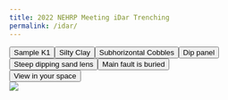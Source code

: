 ```yaml
---
title: 2022 NEHRP Meeting iDar Trenching
permalink: /idar/
---
```


<html lang="en">
  <head>
    <title>&lt;model-viewer&gt; template</title>
    <meta charset="utf-8">
    <meta name="description" content="&lt;model-viewer&gt; template">
    <meta name="viewport" content="width=device-width, initial-scale=1">
    <link type="text/css" href="./styles.css" rel="stylesheet"/>
    <!-- OPTIONAL: The :focus-visible polyfill removes the focus ring for some input types -->
    <script src="https://unpkg.com/focus-visible@5.0.2/dist/focus-visible.js" defer></script>
  </head>
  <body>
    <!-- <model-viewer> HTML element -->
    <model-viewer src="/assets/models/kura1/KuraT2021.glb" ar ar-modes="webxr scene-viewer quick-look" camera-controls environment-image="neutral" poster="/assets/models/kura1/poster.webp" shadow-intensity="1" autoplay camera-orbit="-11.98deg 86.79deg auto">
      <button class="Hotspot" slot="hotspot-1" data-position="2.9094852553033865m -2.200909702151977m 0.14856624725031176m" data-normal="0.17998374502524578m 0.14895348067662906m 0.9723264431871658m" data-visibility-attribute="visible">
          <div class="HotspotAnnotation">Sample K1</div>
      </button><button class="Hotspot" slot="hotspot-2" data-position="-0.597848311488566m 0.1534910486833006m 0.686857193046169m" data-normal="0.06875530367185981m 0.11593893818155399m 0.9908737915750543m" data-visibility-attribute="visible">
          <div class="HotspotAnnotation">Silty Clay</div>
      </button><button class="Hotspot" slot="hotspot-3" data-position="3.0902975854165495m 0.5733888106949426m -0.07037388577159076m" data-normal="0.49799727113246167m 0.38143161360002553m 0.7787866473502882m" data-visibility-attribute="visible">
          <div class="HotspotAnnotation">Subhorizontal Cobbles</div>
      </button><button class="Hotspot" slot="hotspot-4" data-position="-0.17306779632531955m -1.3709421219125815m 0.6603479636162349m" data-normal="0.25115308531849284m -0.05065232666708073m 0.9666211613337531m" data-visibility-attribute="visible">
          <div class="HotspotAnnotation">Dip panel</div>
      </button><button class="Hotspot" slot="hotspot-5" data-position="-4.884998873740132m -0.7883438470288516m -0.8803774741839743m" data-normal="-0.4068437085776824m -0.02795296326496233m 0.9130700020455527m" data-visibility-attribute="visible">
          <div class="HotspotAnnotation">Steep dipping sand lens</div>
      </button><button class="Hotspot" slot="hotspot-7" data-position="0.6700563161227948m -2.7238831120812117m 0.9453557738410775m" data-normal="0m 1m 2.220446049250313e-16m" data-visibility-attribute="visible">
          <div class="HotspotAnnotation">Main fault is buried</div>
      </button>
      <div class="progress-bar hide" slot="progress-bar">
          <div class="update-bar"></div>
      </div>
      <button slot="ar-button" id="ar-button">
          View in your space
      </button>
      <div id="ar-prompt">
          <img src="ar_hand_prompt.png">
      </div>
    </model-viewer>  
    <script src="script.js"></script>
    <!-- Loads <model-viewer> for browsers: -->
    <script type="module" src="https://unpkg.com/@google/model-viewer/dist/model-viewer.min.js"></script>
  </body>
</html>
